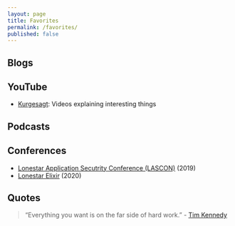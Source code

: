 ```yaml
---
layout: page
title: Favorites
permalink: /favorites/
published: false
---
```


## Blogs

## YouTube

- [Kurgesagt](https://www.youtube.com/user/Kurzgesagt): Videos explaining interesting things

## Podcasts

## Conferences

- [Lonestar Application Secutrity Conference (LASCON)](https://lascon.org/) (2019)
- [Lonestar Elixir](https://lonestarelixir.com/) (2020)

## Quotes

> “Everything you want is on the far side of hard work.” - [Tim Kennedy](https://tim.blog/2018/04/22/tim-kennedy/)